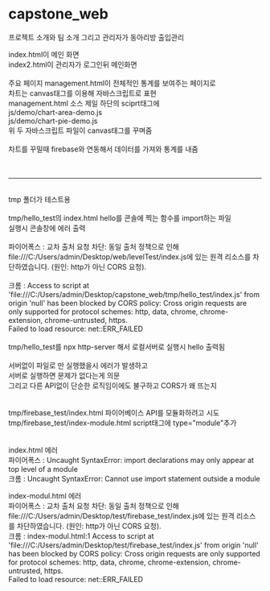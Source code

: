 # capstone_web

프로젝트 소개와 팀 소개 그리고 관리자가 동아리방 출입관리<br>

index.html이 메인 화면<br>
index2.html이 관리자가 로그인뒤 메인화면<br>
<br>
주요 페이지 management.html이 전체적인 통계를 보여주는 페이지로<br>
차트는 canvas태그를 이용해 자바스크립트로 표현<br>
management.html 소스 제일 하단의 sciprt태그에<br>
js/demo/chart-area-demo.js<br>
js/demo/chart-pie-demo.js<br>
위 두 자바스크립트 파일이 canvas태그를 꾸며줌<br>
<br>
차트를 꾸밀때 firebase와 연동해서 데이터를 가져와 통계를 내줌<br>
<br>
<br>
<hr>
<br>
tmp 폴더가 테스트용<br>
<br>
tmp/hello_test의 index.html hello를 콘솔에 찍는 함수를 import하는 파일<br>
실행시 콘솔창에 에러 출력<br>
<br>
파이어폭스 : 교차 출처 요청 차단: 동일 출처 정책으로 인해 file:///C:/Users/admin/Desktop/web/levelTest/index.js에 있는 원격 리소스를 차단하였습니다. (원인: http가 아닌 CORS 요청).<br>
<br>
크롬 : Access to script at 'file:///C:/Users/admin/Desktop/capstone_web/tmp/hello_test/index.js' from origin 'null' has been blocked by CORS policy: Cross origin requests are only supported for protocol schemes: http, data, chrome, chrome-extension, chrome-untrusted, https.<br>
Failed to load resource: net::ERR_FAILED<br>
<br>
tmp/hello_test를 npx http-server 해서 로컬서버로 실행시 hello 출력됨<br>
<br>
서버없이 파일로 만 실행했을시 에러가 발생하고<br>
서버로 실행하면 문제가 없다는게 의문<br>
그리고 다른 API없이 단순한 로직임이에도 불구하고 CORS가 왜 뜨는지<br>
<br>
<br>
tmp/firebase_test/index.html 파이어베이스 API를 모듈화하려고 시도<br>
tmp/firebase_test/index-module.html script태그에 type="module"추가<br>
<br>
<br>
index.html 에러 <br>
파이어폭스 : Uncaught SyntaxError: import declarations may only appear at top level of a module<br>
크롬 : Uncaught SyntaxError: Cannot use import statement outside a module<br>

index-modul.html 에러<br>
파이어폭스 : 교차 출처 요청 차단: 동일 출처 정책으로 인해 file:///C:/Users/admin/Desktop/test/firebase_test/index.js에 있는 원격 리소스를 차단하였습니다. (원인: http가 아닌 CORS 요청).<br>
크롬 : index-modul.html:1 Access to script at 'file:///C:/Users/admin/Desktop/test/firebase_test/index.js' from origin 'null' has been blocked by CORS policy: Cross origin requests are only supported for protocol schemes: http, data, chrome, chrome-extension, chrome-untrusted, https.<br>
Failed to load resource: net::ERR_FAILED<br>